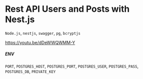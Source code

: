 # Rest API Users and Posts with Nest.js

`Node.js`, `nestjs`, `swagger`, `pg`, `bcryptjs`

https://youtu.be/dDeWWQWMM-Y

##### ENV

`PORT`, `POSTGRES_HOST`, `POSTGRES_PORT`, `POSTGRES_USER`, `POSTGRES_PASS`, `POSTGRES_DB`, `PRIVATE_KEY`
